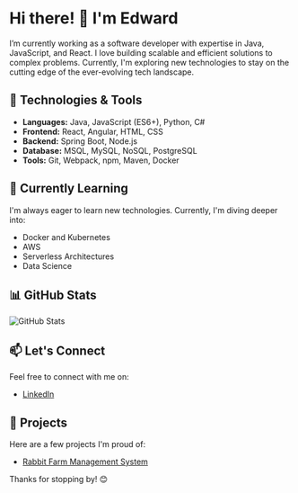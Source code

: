 # Hi there! 👋 I'm Edward

I’m currently working as a software developer with expertise in Java, JavaScript, and React. I love building scalable and efficient solutions to complex problems. Currently, I'm exploring new technologies to stay on the cutting edge of the ever-evolving tech landscape.

## 🔧 Technologies & Tools

- **Languages:** Java, JavaScript (ES6+), Python, C#
- **Frontend:** React, Angular, HTML, CSS
- **Backend:** Spring Boot, Node.js
- **Database:** MSQL, MySQL, NoSQL, PostgreSQL
- **Tools:** Git, Webpack, npm, Maven, Docker

## 🌱 Currently Learning

I'm always eager to learn new technologies. Currently, I'm diving deeper into:

- Docker and Kubernetes
- AWS
- Serverless Architectures
- Data Science

## 📊 GitHub Stats

![GitHub Stats](https://github-readme-stats.vercel.app/api?username=eovares&show_icons=true&hide=contribs,prs&theme=dark)

## 📫 Let's Connect

Feel free to connect with me on:

- [LinkedIn](https://www.linkedin.com/in/edward-ovares)
<!--
- [Twitter](https://twitter.com/your-twitter-handle)
-->

## 🚀 Projects

Here are a few projects I'm proud of:

- [Rabbit Farm Management System]([https://github.com/your/project1](https://github.com/eovares/proyecto-de-granja-de-conejos))

Thanks for stopping by! 😊


<!--
**eovares/eovares** is a ✨ _special_ ✨ repository because its `README.md` (this file) appears on your GitHub profile.

Here are some ideas to get you started:

- 🔭 I’m currently working on ...
- 🌱 I’m currently learning ...
- 👯 I’m looking to collaborate on ...
- 🤔 I’m looking for help with ...
- 💬 Ask me about ...
- 📫 How to reach me: ...
- 😄 Pronouns: ...
- ⚡ Fun fact: ...
-->
